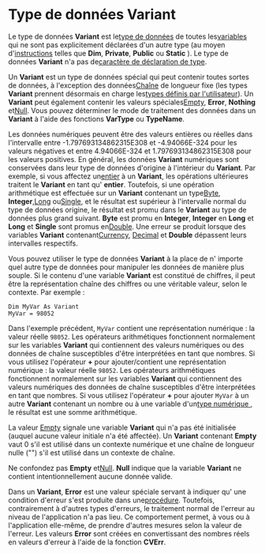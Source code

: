 
# Type de données Variant

Le type de données  **Variant** est le[type de données](b8bdf64f-5920-1ae9-16d0-b26d09524a30.md) de toutes les[variables](b8bdf64f-5920-1ae9-16d0-b26d09524a30.md) qui ne sont pas explicitement déclarées d'un autre type (au moyen d'[instructions](b8bdf64f-5920-1ae9-16d0-b26d09524a30.md) telles que **Dim**, **Private**, **Public** ou **Static** ). Le type de données **Variant** n'a pas de[caractère de déclaration de type](b8bdf64f-5920-1ae9-16d0-b26d09524a30.md).
 

Un  **Variant** est un type de données spécial qui peut contenir toutes sortes de données, à l'exception des données[Chaîne](b8bdf64f-5920-1ae9-16d0-b26d09524a30.md) de longueur fixe (les types **Variant** prennent désormais en charge les[types définis par l'utilisateur](b8bdf64f-5920-1ae9-16d0-b26d09524a30.md)). Un  **Variant** peut également contenir les valeurs spéciales[Empty](b8bdf64f-5920-1ae9-16d0-b26d09524a30.md),  **Error**, **Nothing** et[Null](b8bdf64f-5920-1ae9-16d0-b26d09524a30.md). Vous pouvez déterminer le mode de traitement des données dans un  **Variant** à l'aide des fonctions **VarType** ou **TypeName**.
 

Les données numériques peuvent être des valeurs entières ou réelles dans l'intervalle entre -1.797693134862315E308 et -4.94066E-324 pour les valeurs négatives et entre 4.94066E-324 et 1.797693134862315E308 pour les valeurs positives. En général, les données  **Variant** numériques sont conservées dans leur type de données d'origine à l'intérieur du **Variant**. Par exemple, si vous affectez un[entier](b8bdf64f-5920-1ae9-16d0-b26d09524a30.md) à un **Variant**, les opérations ultérieures traitent le **Variant** en tant qu' **entier**. Toutefois, si une opération arithmétique est effectuée sur un **Variant** contenant un type[Byte](b8bdf64f-5920-1ae9-16d0-b26d09524a30.md),  **Integer**,[Long](b8bdf64f-5920-1ae9-16d0-b26d09524a30.md) ou[Single](b8bdf64f-5920-1ae9-16d0-b26d09524a30.md), et le résultat est supérieur à l'intervalle normal du type de données origine, le résultat est promu dans le  **Variant** au type de données plus grand suivant. **Byte** est promu en **Integer**, **Integer** en **Long** et **Long** et **Single** sont promus en[Double](b8bdf64f-5920-1ae9-16d0-b26d09524a30.md). Une erreur se produit lorsque des variables  **Variant** contenant[Currency](b8bdf64f-5920-1ae9-16d0-b26d09524a30.md), [Decimal](b8bdf64f-5920-1ae9-16d0-b26d09524a30.md) et **Double** dépassent leurs intervalles respectifs.
 

Vous pouvez utiliser le type de données  **Variant** à la place de n' importe quel autre type de données pour manipuler les données de manière plus souple. Si le contenu d'une variable **Variant** est constitué de chiffres, il peut être la représentation chaîne des chiffres ou une véritable valeur, selon le contexte. Par exemple :
 



```
Dim MyVar As Variant 
MyVar = 98052 

```

Dans l'exemple précédent,  `MyVar` contient une représentation numérique : la valeur réelle `98052`. Les opérateurs arithmétiques fonctionnent normalement sur les variables  **Variant** qui contiennent des valeurs numériques ou des données de chaîne susceptibles d'être interprétées en tant que nombres. Si vous utilisez l'opérateur **+** pour ajouter/contient une représentation numérique : la valeur réelle `98052`. Les opérateurs arithmétiques fonctionnent normalement sur les variables  **Variant** qui contiennent des valeurs numériques des données de chaîne susceptibles d'être interprétées en tant que nombres. Si vous utilisez l'opérateur **+** pour ajouter `MyVar` à un autre **Variant** contenant un nombre ou à une variable d'un[type numérique ](b8bdf64f-5920-1ae9-16d0-b26d09524a30.md), le résultat est une somme arithmétique.
 
La valeur [Empty](b8bdf64f-5920-1ae9-16d0-b26d09524a30.md) signale une variable **Variant** qui n'a pas été initialisée (auquel aucune valeur initiale n'a été affectée). Un **Variant** contenant **Empty** vaut 0 s'il est utilisé dans un contexte numérique et une chaîne de longueur nulle ("") s'il est utilisé dans un contexte de chaîne.
 
Ne confondez pas  **Empty** et[Null](b8bdf64f-5920-1ae9-16d0-b26d09524a30.md).  **Null** indique que la variable **Variant** ne contient intentionnellement aucune donnée valide.
 
Dans un  **Variant**, **Error** est une valeur spéciale servant à indiquer qu' une condition d'erreur s'est produite dans une[procédure](b8bdf64f-5920-1ae9-16d0-b26d09524a30.md). Toutefois, contrairement à d'autres types d'erreurs, le traitement normal de l'erreur au niveau de l'application n'a pas lieu. Ce comportement permet, à vous ou à l'application elle-même, de prendre d'autres mesures selon la valeur de l'erreur. Les valeurs  **Error** sont créées en convertissant des nombres réels en valeurs d'erreur à l'aide de la fonction **CVErr**.
 

 

 
